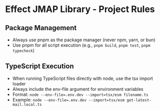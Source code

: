 # Effect JMAP Library - Project Rules

## Package Management
- Always use pnpm as the package manager (never npm, yarn, or bun)
- Use pnpm for all script execution (e.g., `pnpm build`, `pnpm test`, `pnpm typecheck`)

## TypeScript Execution
- When running TypeScript files directly with node, use the tsx import loader
- Always include the env-file argument for environment variables
- Format: `node --env-file=.env.dev --import=tsx/esm filename.ts`
- Example: `node --env-file=.env.dev --import=tsx/esm get-latest-mail.local.ts`
